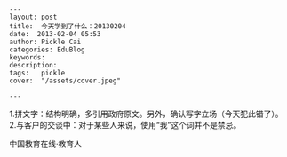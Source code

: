 
    ---
    layout: post  
    title:  今天学到了什么：20130204  
    date:  2013-02-04 05:53  
    author: Pickle Cai  
    categories: EduBlog  
    keywords: 
    description:   
    tags:	pickle   
    cover:  "/assets/cover.jpeg"  

    ---  
    
 1.拼文字：结构明确，多引用政府原文。另外，确认写字立场（今天犯此错了）。 2.与客户的交谈中：对于某些人来说，使用“我”这个词并不是禁忌。		

		    
 中国教育在线·教育人

